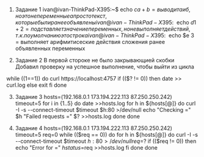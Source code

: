 1) Задание 1
ivan@ivan-ThinkPad-X395:~$ echo $c
a+b = выводит а и б, но это не переменные а просто текст, которые были ранее объявлены
ivan@ivan-ThinkPad-X395:~$ echo $d
1+2 = подставляет значение переменных, но не выполняет действий, т.к. по умолчанию это строка
ivan@ivan-ThinkPad-X395:~$ echo $e
3 = выполняет арифмитисеские действия сложения ранее объявленных переменных

2) Задание 2
В первой стороке не было закрывающией скобки
Добавил проверку на успешное выполнение, чтобы выйти из цикла

while ((1==1))
do
	curl https://localhost:4757
	if (($? != 0))
	then
		date >> curl.log
	else exit
	fi
done

3) Задание 3
hosts=(192.168.0.1 173.194.222.113 87.250.250.242)
timeout=5
for i in {1..5}
do
date >>hosts.log
    for h in ${hosts[@]}
    do
	curl -I -s --connect-timeout $timeout $h:80 >/dev/null
        echo "Checking =" $h "Failed requests =" $? >>hosts.log
    done
done

4) Задание 4
hosts=(192.168.0.1 173.194.222.113 87.250.250.242)
timeout=5
req=0
while (($req == 0))
do
    for h in ${hosts[@]}
    do
	curl -I -s --connect-timeout $timeout $h:80 >/dev/null
	req=$?
	if (($req != 0))
	then
	    echo "Error for =" $h status=$req >>hosts.log
	fi
    done
done